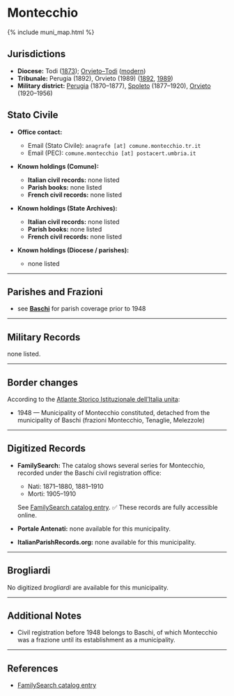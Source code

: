# Montecchio

{% include muni_map.html %}

## Jurisdictions

* **Diocese:** Todi ([1873](https://www.google.it/books/edition/Il_libro_de_comuni_del_Regno_d_Italia_co/WF9mfeJJcDEC?gbpv=1)); [Orvieto–Todi](../dio/orvieto_todi.md) ([modern](https://www.chiesacattolica.it/annuario-cei/ricerca-parrocchie/))
* **Tribunale:** Perugia (1892), Orvieto (1989) ([1892](https://www.google.it/books/edition/Bollettino_ufficiale_del_Ministero_di_gr/kRXd4t5fK-0C?hl=en&gbpv=1&pg=PA457&printsec=frontcover), [1989](https://www.google.it/books/edition/Gazzetta_ufficiale_della_Repubblica_ital/-Z6nogg-qMQC?hl=en&gbpv=1&pg=RA8-PA38&printsec=frontcover))
* **Military district:** [Perugia](../mil/perugia.md) (1870–1877), [Spoleto](../mil/spoleto.md) (1877–1920), [Orvieto](../mil/spoleto.md) (1920–1956)

## Stato Civile

* **Office contact:**

  * Email (Stato Civile): `anagrafe [at] comune.montecchio.tr.it`
  * Email (PEC): `comune.montecchio [at] postacert.umbria.it`

* **Known holdings (Comune):**

  * **Italian civil records:** none listed
  * **Parish books:** none listed
  * **French civil records:** none listed

* **Known holdings (State Archives):**

  * **Italian civil records:** none listed
  * **Parish books:** none listed
  * **French civil records:** none listed

* **Known holdings (Diocese / parishes):**

  * none listed

---

## Parishes and Frazioni

* see **[Baschi](baschi.md)** for parish coverage prior to 1948

---

## Military Records

none listed.

---

## Border changes

According to the [Atlante Storico Istituzionale dell’Italia unita](http://dati.san.beniculturali.it/asi/local/detail.html?UA05147):

* 1948 — Municipality of Montecchio constituted, detached from the municipality of Baschi (frazioni Montecchio, Tenaglie, Melezzole)

---

## Digitized Records

* **FamilySearch:** The catalog shows several series for Montecchio, recorded under the Baschi civil registration office:

  * Nati: 1871–1880, 1881–1910
  * Morti: 1905–1910

  See [FamilySearch catalog entry](https://www.familysearch.org/en/search/catalog/652706).
  ✅ These records are fully accessible online.

* **Portale Antenati:** none available for this municipality.

* **ItalianParishRecords.org:** none available for this municipality.

---

## Brogliardi

No digitized *brogliardi* are available for this municipality.

---

## Additional Notes

* Civil registration before 1948 belongs to Baschi, of which Montecchio was a frazione until its establishment as a municipality.

---

## References

* [FamilySearch catalog entry](https://www.familysearch.org/en/search/catalog/652706)
